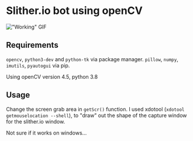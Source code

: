 # Slither.io bot using openCV

!["Working" GIF](currBest.gif)

## Requirements

`opencv`, `python3-dev` and `python-tk` via package manager. `pillow`, `numpy`, `imutils`, `pyautogui` via pip. 

Using openCV version 4.5, python 3.8

## Usage

Change the screen grab area in `getScr()` function. I used xdotool (`xdotool getmouselocation --shell`), to "draw" out the shape of the capture window for the slither.io window.

Not sure if it works on windows...
